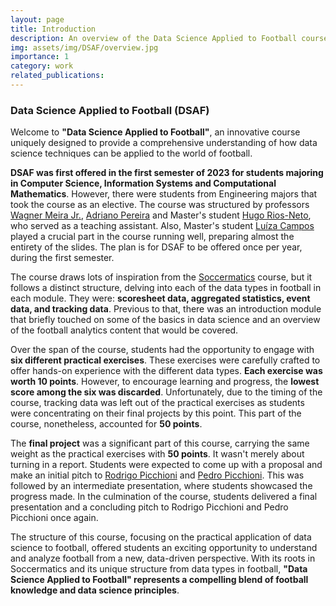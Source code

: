 ```yaml
---
layout: page
title: Introduction
description: An overview of the Data Science Applied to Football course.
img: assets/img/DSAF/overview.jpg
importance: 1
category: work
related_publications: 
---
```


<h3>Data Science Applied to Football (DSAF)</h3>
Welcome to <strong>"Data Science Applied to Football"</strong>, an innovative course uniquely designed to provide a comprehensive understanding of how data science 
techniques can be applied to the world of football. 

<strong>DSAF was first offered in the first semester of 2023 for students majoring in Computer Science, Information Systems and Computational Mathematics</strong>. 
However, there were students from Engineering majors that took the course as an elective. The course was structured by professors 
<a href='https://dcc.ufmg.br/professor/wagner-meira-junior/'>Wagner Meira Jr.</a>, 
<a href='https://dcc.ufmg.br/professor/adriano-cesar-machado-pereira/'>Adriano Pereira</a> and Master's student 
<a href='https://hugoriosneto.github.io/'>Hugo Rios-Neto</a>, who served as a teaching assistant. 
Also, Master's student <a href='https://luizacbcampos.github.io/'>Luíza Campos</a> played a crucial part in the course running well, 
preparing almost the entirety of the slides. The plan is for DSAF to be offered once per year, during the first semester.

The course draws lots of inspiration from the <a href='https://maaikevr.github.io/'>Soccermatics</a> course, but it follows a 
distinct structure, delving into each of the data types in football in each module. They were: <strong>scoresheet data, aggregated statistics, event data, and tracking data</strong>. 
Previous to that, there was an introduction module that briefly touched on some of the basics in data science and an overview 
of the football analytics content that would be covered.

Over the span of the course, students had the opportunity to engage with <strong>six different practical exercises</strong>. These exercises were carefully crafted to offer 
hands-on experience with the different data types. <strong>Each exercise was worth 10 points</strong>. However, to encourage learning and progress, the <strong>lowest score 
among the six was discarded</strong>. Unfortunately, due to the timing of the course, tracking data was left out of the practical exercises as students 
were concentrating on their final projects by this point. This part of the course, nonetheless, accounted for <strong>50 points</strong>.

The <strong>final project</strong> was a significant part of this course, carrying the same weight as the practical exercises with <strong>50 points</strong>. 
It wasn't merely about turning in a report. Students were expected to come up with a proposal and make an initial pitch to 
<a href='https://www.linkedin.com/in/rodrigo-picchioni-5154a2a2/'>Rodrigo Picchioni</a> and <a href='https://www.linkedin.com/in/pedro-picchioni-ba959913a/'>Pedro Picchioni</a>. 
This was followed by an intermediate presentation, where students showcased the progress made. In the culmination of the course, students delivered a final presentation 
and a concluding pitch to Rodrigo Picchioni and Pedro Picchioni once again.

The structure of this course, focusing on the practical application of data science to football, offered students an exciting opportunity to 
understand and analyze football from a new, data-driven perspective. With its roots in Soccermatics and its unique structure from data types in 
football, <strong>"Data Science Applied to Football" represents a compelling blend of football knowledge and data science principles</strong>.